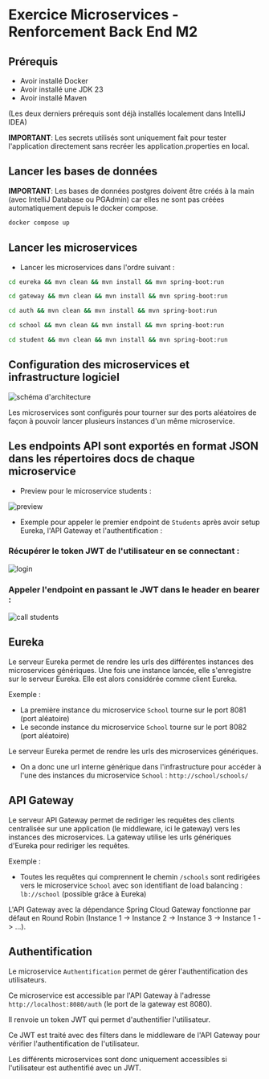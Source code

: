 # Exercice Microservices - Renforcement Back End M2

## Prérequis

- Avoir installé Docker
- Avoir installé une JDK 23
- Avoir installé Maven

(Les deux derniers prérequis sont déjà installés localement dans IntelliJ IDEA)

**IMPORTANT**: Les secrets utilisés sont uniquement fait pour tester l'application directement sans recréer les application.properties en local.

## Lancer les bases de données

**IMPORTANT**: Les bases de données postgres doivent être créés à la main (avec IntelliJ Database ou PGAdmin) car elles ne sont pas créées automatiquement depuis le docker compose.

```bash
docker compose up
```

## Lancer les microservices

- Lancer les microservices dans l'ordre suivant :

```bash
cd eureka && mvn clean && mvn install && mvn spring-boot:run
```

```bash
cd gateway && mvn clean && mvn install && mvn spring-boot:run
```

```bash
cd auth && mvn clean && mvn install && mvn spring-boot:run
```

```bash
cd school && mvn clean && mvn install && mvn spring-boot:run
```

```bash
cd student && mvn clean && mvn install && mvn spring-boot:run
```

## Configuration des microservices et infrastructure logiciel

![schéma d'architecture](schema.png)

Les microservices sont configurés pour tourner sur des ports aléatoires de façon à pouvoir lancer plusieurs instances d'un même microservice.

## Les endpoints API sont exportés en format JSON dans les répertoires docs de chaque microservice

- Preview pour le microservice students : 

![preview](preview.png)

- Exemple pour appeler le premier endpoint de `Students` après avoir setup Eureka, l'API Gateway et l'authentification :

### Récupérer le token JWT de l'utilisateur en se connectant :

![login](login.png)

### Appeler l'endpoint en passant le JWT dans le header en bearer :

![call students](call.png)

## Eureka

Le serveur Eureka permet de rendre les urls des différentes instances des microservices génériques.
Une fois une instance lancée, elle s'enregistre sur le serveur Eureka. Elle est alors considérée comme client Eureka.

Exemple :

- La première instance du microservice `School` tourne sur le port 8081 (port aléatoire)
- Le seconde instance du microservice `School` tourne sur le port 8082 (port aléatoire)

Le serveur Eureka permet de rendre les urls des microservices génériques.

- On a donc une url interne générique dans l'infrastructure pour accéder à l'une des instances du microservice `School` : `http://school/schools/`

## API Gateway

Le serveur API Gateway permet de rediriger les requêtes des clients centralisée sur une application (le middleware, ici le gateway) vers les instances des microservices.
La gateway utilise les urls génériques d'Eureka pour rediriger les requêtes.

Exemple :

- Toutes les requêtes qui comprennent le chemin `/schools` sont redirigées vers le microservice `School` avec son identifiant de load balancing : `lb://school` (possible grâce à Eureka)

L'API Gateway avec la dépendance Spring Cloud Gateway fonctionne par défaut en Round Robin (Instance 1 -> Instance 2 -> Instance 3 -> Instance 1 -> ...).

## Authentification

Le microservice `Authentification` permet de gérer l'authentification des utilisateurs.

Ce microservice est accessible par l'API Gateway à l'adresse `http://localhost:8080/auth` (le port de la gateway est 8080).

Il renvoie un token JWT qui permet d'authentifier l'utilisateur.

Ce JWT est traité avec des filters dans le middleware de l'API Gateway pour vérifier l'authentification de l'utilisateur. 

Les différents microservices sont donc uniquement accessibles si l'utilisateur est authentifié avec un JWT.

